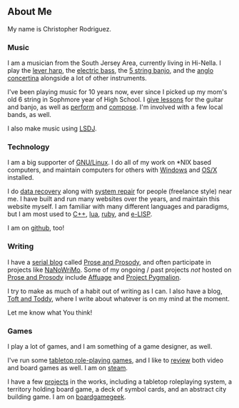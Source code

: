 ## About Me

My name is Christopher Rodriguez.

### Music

I am a musician from the South Jersey Area, currently living in
Hi-Nella. I play the [lever harp][harp], the [electric bass][bass],
the [5 string banjo][banjo], and the [anglo concertina][concertina]
alongside a lot of other instruments.

I've been playing music for 10 years now, ever since I picked up my
mom's old 6 string in Sophmore year of High School. I
[give lessons][lessons] for the guitar and banjo, as well as
[perform][perform] and [compose][compose]. I'm involved with a few
local bands, as well.

I also make music using [LSDJ][lsdj].

### Technology

I am a big supporter of [GNU/Linux][linux]. I do all of my work on
*NIX based computers, and maintain computers for others with
[Windows][windows] and [OS/X][osx] installed.

I do [data recovery][data] along with [system repair][sys] for people
(freelance style) near me. I have built and run many websites over the
years, and maintain this website myself. I am familiar with many
different languages and paradigms, but I am most used to [C++][cpp],
[lua][lua], [ruby][ruby], and [e-LISP][lisp].

I am on [github][github], too!

### Writing

I have a [serial blog][serial] called [Prose and Prosody][prose], and
often participate in projects like [NaNoWriMo][nano]. Some of my
ongoing / past projects *not* hosted on [Prose and Prosody][prose]
include [Affuage][affuage] and [Project Pygmalion][pyg].

I try to make as much of a habit out of writing as I can. I also have
a blog, [Toft and Toddy][toft], where I write about whatever is on my
mind at the moment.

Let me know what You think!

### Games

I play a lot of games, and I am something of a game designer, as well.

I've run some [tabletop role-playing games][log], and I like to
[review][review] both video and board games as well. I am on
[steam][steam].

I have a few [projects][projects] in the works, including a tabletop
roleplaying system, a territory holding board game, a deck of symbol
cards, and an abstract city building game. I am on
[boardgamegeek][bgg].



[harp]: http://www.camac-harps.com/en/harps-eng/lever-eng/hermine-eng " "
[bass]: http://www.musiciansfriend.com/bass/ibanez-gsr200-4-string-bass/519524000016000?cntry=us&source=3WWRWXGP&gclid=Cj0KEQjw4fCqBRDM1ZKhk5jfo6IBEiQAZQ97OCWFvGiZGv2aLMsvYPkGuz1Dvx8FqXBdMBWz4sC-pPAaAttz8P8HAQ&kwid=productads-plaid^80557598067-sku^519524000016000@ADL4MF-adType^PLA-device^c-adid^51870555867 " "
[banjo]: http://www.epiphone.com/Products/Bluegrass/MB-100.aspx " "
[concertina]: http://www.concertinaconnection.com/rochelle%20anglo.htm " "
[lessons]: /lessons " "
[perform]: /recordings " "
[compose]: /compositions " "
[lsdj]: http://www.littlesounddj.com/lsd/ " "
[linux]: http://tuxradar.com/content/distro-picker-0 " "
[windows]: http://windows.microsoft.com/en-us/windows/home " "
[osx]: https://www.apple.com/osx/ " "
[data]: /support " "
[sys]: /support " "
[cpp]: https://isocpp.org/ " "
[lua]: http://www.lua.org/ " "
[ruby]: https://www.ruby-lang.org/en/ " "
[lisp]: https://common-lisp.net/ " "
[github]: https://github.com/cdr255/ " "
[serial]: https://en.wikipedia.org/wiki/Serial_(literature) " "
[prose]: http://www.proseandprosody.com/ " "
[nano]: http://nanowrimo.org/ " "
[affuage]: http://affuage.blogspot.com/ " "
[pyg]: http://projectpygmalion.herokuapp.com/ " "
[toft]: http://www.toftandtoddy.com/ " "
[log]: /logs " "
[review]: /reviews " "
[steam]: http://steamcommunity.com/id/cdr255/ " "
[projects]: /games " "
[bgg]: https://boardgamegeek.com/user/cdr255 " "
